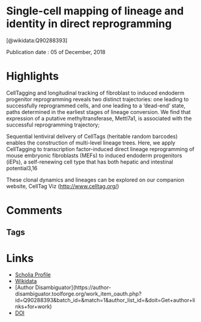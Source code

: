 
Single-cell mapping of lineage and identity in direct reprogramming
===================================================================
  
  [@wikidata:Q90288393]  
  
Publication date : 05 of December, 2018  

# Highlights

CellTagging and longitudinal tracking of fibroblast to induced endoderm progenitor reprogramming reveals two distinct trajectories: one leading to successfully reprogrammed cells, and one leading to a ‘dead-end’ state, paths determined in the earliest stages of lineage conversion. We find that expression of a putative methyltransferase, Mettl7a1, is associated with the successful reprogramming trajectory;

Sequential lentiviral delivery of CellTags (heritable random barcodes) enables the construction of multi-level lineage trees. Here, we apply CellTagging to transcription factor-induced direct lineage reprogramming of mouse embryonic fibroblasts (MEFs) to induced endoderm progenitors (iEPs), a self-renewing cell type that has both hepatic and intestinal potential3,16

These clonal dynamics and lineages can be explored on our companion website, CellTag Viz (http://www.celltag.org/)

<!-- Still up and running -->
# Comments

## Tags

# Links
  
 * [Scholia Profile](https://scholia.toolforge.org/work/Q90288393)  
 * [Wikidata](https://www.wikidata.org/wiki/Q90288393)  
 * [Author Disambiguator](https://author-
disambiguator.toolforge.org/work_item_oauth.php?id=Q90288393&batch_id=&match=1&author_list_id=&doit=Get+author+links+for+work)  
 * [DOI](https://doi.org/10.1038/S41586-018-0744-4)  
